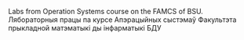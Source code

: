 Labs from Operation Systems course on the FAMCS of BSU.</br>
Лябораторныя працы па курсе Апэрацыйных сыстэмаў Факультэта прыкладной матэматыкі ды інфарматыкі БДУ
